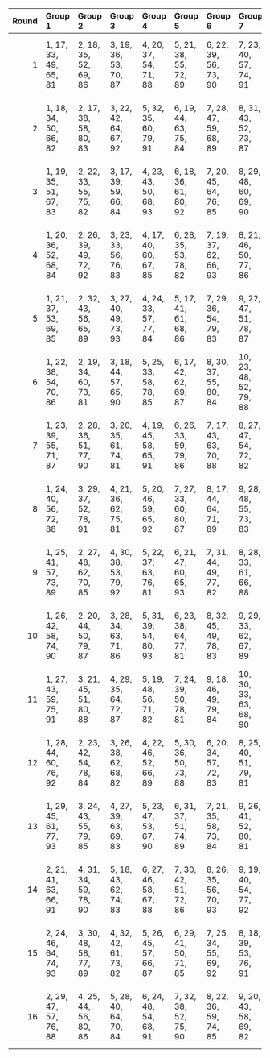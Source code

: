 |   Round | Group 1               | Group 2               | Group 3               | Group 4               | Group 5               | Group 6               | Group 7                | Group 8                | Group 9                | Group 10               | Group 11               | Group 12               | Group 13               | Group 14           | Group 15           | Group 16           |
|--------:|:----------------------|:----------------------|:----------------------|:----------------------|:----------------------|:----------------------|:-----------------------|:-----------------------|:-----------------------|:-----------------------|:-----------------------|:-----------------------|:-----------------------|:-------------------|:-------------------|:-------------------|
|       1 | 1, 17, 33, 49, 65, 81 | 2, 18, 35, 52, 69, 86 | 3, 19, 36, 53, 70, 87 | 4, 20, 37, 54, 71, 88 | 5, 21, 38, 55, 72, 89 | 6, 22, 39, 56, 73, 90 | 7, 23, 40, 57, 74, 91  | 8, 24, 41, 58, 75, 92  | 9, 25, 42, 59, 76, 93  | 13, 29, 46, 63, 80, 82 | 14, 30, 47, 64, 66, 83 | 15, 31, 48, 50, 67, 84 | 16, 32, 34, 51, 68, 85 | 10, 26, 43, 60, 77 | 11, 27, 44, 61, 78 | 12, 28, 45, 62, 79 |
|       2 | 1, 18, 34, 50, 66, 82 | 2, 17, 38, 58, 80, 83 | 3, 22, 42, 64, 67, 92 | 5, 32, 35, 60, 79, 91 | 6, 19, 44, 63, 75, 84 | 7, 28, 47, 59, 68, 89 | 8, 31, 43, 52, 73, 87  | 10, 20, 41, 55, 78, 93 | 11, 25, 39, 62, 77, 88 | 12, 23, 46, 61, 72, 85 | 13, 30, 45, 56, 69, 81 | 14, 29, 40, 53, 65, 86 | 15, 24, 37, 49, 70, 90 | 4, 26, 48, 51, 76  | 9, 27, 36, 57, 71  | 16, 21, 33, 54, 74 |
|       3 | 1, 19, 35, 51, 67, 83 | 2, 22, 33, 55, 75, 82 | 3, 17, 39, 59, 66, 84 | 4, 23, 43, 50, 68, 93 | 6, 18, 36, 61, 80, 92 | 7, 20, 45, 64, 76, 85 | 8, 29, 48, 60, 69, 90  | 9, 32, 44, 53, 74, 88  | 12, 26, 40, 63, 78, 89 | 13, 24, 47, 62, 73, 86 | 14, 31, 46, 57, 70, 81 | 15, 30, 41, 54, 65, 87 | 16, 25, 38, 49, 71, 91 | 5, 27, 34, 52, 77  | 10, 28, 37, 58, 72 | 11, 21, 42, 56, 79 |
|       4 | 1, 20, 36, 52, 68, 84 | 2, 26, 39, 49, 72, 92 | 3, 23, 33, 56, 76, 83 | 4, 17, 40, 60, 67, 85 | 6, 28, 35, 53, 78, 82 | 7, 19, 37, 62, 66, 93 | 8, 21, 46, 50, 77, 86  | 9, 30, 34, 61, 70, 91  | 10, 18, 45, 54, 75, 89 | 13, 27, 41, 64, 79, 90 | 14, 25, 48, 63, 74, 87 | 15, 32, 47, 58, 71, 81 | 16, 31, 42, 55, 65, 88 | 5, 24, 44, 51, 69  | 11, 29, 38, 59, 73 | 12, 22, 43, 57, 80 |
|       5 | 1, 21, 37, 53, 69, 85 | 2, 32, 43, 56, 65, 89 | 3, 27, 40, 49, 73, 93 | 4, 24, 33, 57, 77, 84 | 5, 17, 41, 61, 68, 86 | 7, 29, 36, 54, 79, 83 | 9, 22, 47, 51, 78, 87  | 10, 31, 35, 62, 71, 92 | 11, 19, 46, 55, 76, 90 | 12, 30, 39, 60, 74, 82 | 14, 28, 42, 50, 80, 91 | 15, 26, 34, 64, 75, 88 | 16, 18, 48, 59, 72, 81 | 6, 25, 45, 52, 70  | 8, 20, 38, 63, 67  | 13, 23, 44, 58, 66 |
|       6 | 1, 22, 38, 54, 70, 86 | 2, 19, 34, 60, 73, 81 | 3, 18, 44, 57, 65, 90 | 5, 25, 33, 58, 78, 85 | 6, 17, 42, 62, 69, 87 | 8, 30, 37, 55, 80, 84 | 10, 23, 48, 52, 79, 88 | 11, 32, 36, 63, 72, 93 | 12, 20, 47, 56, 77, 91 | 13, 31, 40, 61, 75, 83 | 14, 24, 45, 59, 67, 82 | 15, 29, 43, 51, 66, 92 | 16, 27, 35, 50, 76, 89 | 4, 28, 41, 49, 74  | 7, 26, 46, 53, 71  | 9, 21, 39, 64, 68  |
|       7 | 1, 23, 39, 55, 71, 87 | 2, 28, 36, 51, 77, 90 | 3, 20, 35, 61, 74, 81 | 4, 19, 45, 58, 65, 91 | 6, 26, 33, 59, 79, 86 | 7, 17, 43, 63, 70, 88 | 8, 27, 47, 54, 72, 82  | 9, 31, 38, 56, 66, 85  | 11, 24, 34, 53, 80, 89 | 13, 21, 48, 57, 78, 92 | 14, 32, 41, 62, 76, 84 | 15, 25, 46, 60, 68, 83 | 16, 30, 44, 52, 67, 93 | 5, 29, 42, 49, 75  | 10, 22, 40, 50, 69 | 12, 18, 37, 64, 73 |
|       8 | 1, 24, 40, 56, 72, 88 | 3, 29, 37, 52, 78, 91 | 4, 21, 36, 62, 75, 81 | 5, 20, 46, 59, 65, 92 | 7, 27, 33, 60, 80, 87 | 8, 17, 44, 64, 71, 89 | 9, 28, 48, 55, 73, 83  | 10, 32, 39, 57, 67, 86 | 11, 23, 41, 51, 70, 82 | 12, 25, 35, 54, 66, 90 | 14, 22, 34, 58, 79, 93 | 15, 18, 42, 63, 77, 85 | 16, 26, 47, 61, 69, 84 | 2, 31, 45, 53, 68  | 6, 30, 43, 49, 76  | 13, 19, 38, 50, 74 |
|       9 | 1, 25, 41, 57, 73, 89 | 2, 27, 48, 62, 70, 85 | 4, 30, 38, 53, 79, 92 | 5, 22, 37, 63, 76, 81 | 6, 21, 47, 60, 65, 93 | 7, 31, 44, 49, 77, 82 | 8, 28, 33, 61, 66, 88  | 9, 17, 45, 50, 72, 90  | 10, 29, 34, 56, 74, 84 | 11, 18, 40, 58, 68, 87 | 12, 24, 42, 52, 71, 83 | 13, 26, 36, 55, 67, 91 | 16, 19, 43, 64, 78, 86 | 3, 32, 46, 54, 69  | 14, 20, 39, 51, 75 | 15, 23, 35, 59, 80 |
|      10 | 1, 26, 42, 58, 74, 90 | 2, 20, 44, 50, 79, 87 | 3, 28, 34, 63, 71, 86 | 5, 31, 39, 54, 80, 93 | 6, 23, 38, 64, 77, 81 | 8, 32, 45, 49, 78, 83 | 9, 29, 33, 62, 67, 89  | 10, 17, 46, 51, 73, 91 | 11, 30, 35, 57, 75, 85 | 12, 19, 41, 59, 69, 88 | 13, 25, 43, 53, 72, 84 | 14, 27, 37, 56, 68, 92 | 15, 21, 40, 52, 76, 82 | 4, 18, 47, 55, 70  | 7, 22, 48, 61, 65  | 16, 24, 36, 60, 66 |
|      11 | 1, 27, 43, 59, 75, 91 | 3, 21, 45, 51, 80, 88 | 4, 29, 35, 64, 72, 87 | 5, 19, 48, 56, 71, 82 | 7, 24, 39, 50, 78, 81 | 9, 18, 46, 49, 79, 84 | 10, 30, 33, 63, 68, 90 | 11, 17, 47, 52, 74, 92 | 12, 31, 36, 58, 76, 86 | 13, 20, 42, 60, 70, 89 | 14, 26, 44, 54, 73, 85 | 15, 28, 38, 57, 69, 93 | 16, 22, 41, 53, 77, 83 | 2, 25, 37, 61, 67  | 6, 32, 40, 55, 66  | 8, 23, 34, 62, 65  |
|      12 | 1, 28, 44, 60, 76, 92 | 2, 23, 42, 54, 78, 84 | 3, 26, 38, 62, 68, 82 | 4, 22, 46, 52, 66, 89 | 5, 30, 36, 50, 73, 88 | 6, 20, 34, 57, 72, 83 | 8, 25, 40, 51, 79, 81  | 10, 19, 47, 49, 80, 85 | 11, 31, 33, 64, 69, 91 | 12, 17, 48, 53, 75, 93 | 13, 32, 37, 59, 77, 87 | 14, 21, 43, 61, 71, 90 | 15, 27, 45, 55, 74, 86 | 7, 18, 41, 56, 67  | 9, 24, 35, 63, 65  | 16, 29, 39, 58, 70 |
|      13 | 1, 29, 45, 61, 77, 93 | 3, 24, 43, 55, 79, 85 | 4, 27, 39, 63, 69, 83 | 5, 23, 47, 53, 67, 90 | 6, 31, 37, 51, 74, 89 | 7, 21, 35, 58, 73, 84 | 9, 26, 41, 52, 80, 81  | 10, 25, 36, 64, 65, 82 | 11, 20, 48, 49, 66, 86 | 12, 32, 33, 50, 70, 92 | 14, 18, 38, 60, 78, 88 | 15, 22, 44, 62, 72, 91 | 16, 28, 46, 56, 75, 87 | 2, 30, 40, 59, 71  | 8, 19, 42, 57, 68  | 13, 17, 34, 54, 76 |
|      14 | 2, 21, 41, 63, 66, 91 | 4, 31, 34, 59, 78, 90 | 5, 18, 43, 62, 74, 83 | 6, 27, 46, 58, 67, 88 | 7, 30, 42, 51, 72, 86 | 8, 26, 35, 56, 70, 93 | 9, 19, 40, 54, 77, 92  | 10, 24, 38, 61, 76, 87 | 11, 22, 45, 60, 71, 84 | 12, 29, 44, 55, 68, 81 | 13, 28, 39, 52, 65, 85 | 14, 23, 36, 49, 69, 89 | 16, 17, 37, 57, 79, 82 | 1, 32, 48, 64, 80  | 3, 25, 47, 50, 75  | 15, 20, 33, 53, 73 |
|      15 | 2, 24, 46, 64, 74, 93 | 3, 30, 48, 58, 77, 89 | 4, 32, 42, 61, 73, 82 | 5, 26, 45, 57, 66, 87 | 6, 29, 41, 50, 71, 85 | 7, 25, 34, 55, 69, 92 | 8, 18, 39, 53, 76, 91  | 9, 23, 37, 60, 75, 86  | 10, 21, 44, 59, 70, 83 | 11, 28, 43, 54, 67, 81 | 12, 27, 38, 51, 65, 84 | 13, 22, 35, 49, 68, 88 | 16, 20, 40, 62, 80, 90 | 1, 31, 47, 63, 79  | 14, 19, 33, 52, 72 | 15, 17, 36, 56, 78 |
|      16 | 2, 29, 47, 57, 76, 88 | 4, 25, 44, 56, 80, 86 | 5, 28, 40, 64, 70, 84 | 6, 24, 48, 54, 68, 91 | 7, 32, 38, 52, 75, 90 | 8, 22, 36, 59, 74, 85 | 9, 20, 43, 58, 69, 82  | 10, 27, 42, 53, 66, 81 | 11, 26, 37, 50, 65, 83 | 12, 21, 34, 49, 67, 87 | 13, 18, 33, 51, 71, 93 | 15, 19, 39, 61, 79, 89 | 16, 23, 45, 63, 73, 92 | 1, 30, 46, 62, 78  | 3, 31, 41, 60, 72  | 14, 17, 35, 55, 77 |